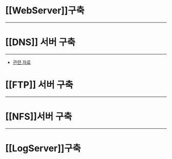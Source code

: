 # [[WebServer]]구축
---
# [[DNS]] 서버 구축
---
- [관련 자료](https://velog.io/@sherlockid8/Linux-CentOS-7-DNS-%EB%84%A4%EC%9E%84%EC%84%9C%EB%B2%84-%EA%B5%AC%EC%B6%95%ED%95%98%EA%B8%B0)
# [[FTP]] 서버 구축
---
# [[NFS]]서버 구축
---
# [[LogServer]]구축